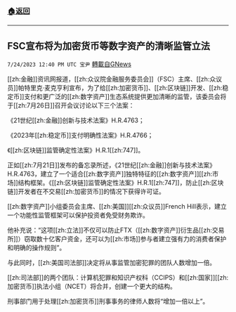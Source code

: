 ###  [:house:返回](README.md)
---


## FSC宣布将为加密货币等数字资产的清晰监管立法
`7/24/2023 12:40 PM UTC 宝尹` [轉載自GNews](https://gnews.org/articles/1483688)

  
[[zh:金融]]资讯网报道，[[zh:众议院金融服务委员会]]（FSC）主席、[[zh:众议员]]帕特里克·麦克亨利宣布，为了给[[zh:加密货币]]、[[zh:区块链]]开发、[[zh:稳定币]]支付和更广泛的[[zh:数字资产]]生态系统提供更加清晰的监管，该委员会将于[[zh:7月26日]]召开会议讨论以下三个法案：

《21世纪[[zh:金融]]创新与技术法案》H.R.4763；

《2023年[[zh:稳定币]]支付明确性法案》H.R.4766；

《[[zh:区块链]]监管确定性法案》H.R.1[[zh:747]]。

正如[[zh:7月21日]]发布的备忘录所述，《21世纪[[zh:金融]]创新与技术法案》H.R.4763，建立了一个适合[[zh:数字资产]]独特特征的[[zh:数字资产]][[zh:市场]]结构框架。《[[zh:区块链]]监管确定性法案》H.R.1[[zh:747]]，防止[[zh:区块链]]开发者在不交易[[zh:加密货币]]的情况下获得许可证。

[[zh:数字资产]]小组委员会主席、[[zh:美国]][[zh:众议员]]French Hill表示，建立一个功能性监管框架可以保护投资者免受财务欺诈。

他补充说：“这项[[zh:立法]]不仅可以防止FTX（[[zh:数字资产]]衍生品[[zh:交易所]]）窃取数十亿客户资金，还可以为[[zh:市场]]参与者建立强有力的消费者保护和明确的操作规则”。

与此同时，[[zh:美国司法部]]决定将从事监管加密犯罪的团队人数增加一倍。

[[zh:司法部]]的两个团队：计算机犯罪和知识产权科（CCIPS）和[[zh:国家]][[zh:加密货币]]执法小组（NCET）将合并，创建一个更大的结构。

刑事部门用于处理[[zh:加密货币]]刑事事务的律师人数将“增加一倍以上”。
